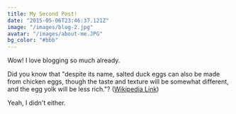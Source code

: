 ```yaml
---
title: My Second Post!
date: "2015-05-06T23:46:37.121Z"
image: "/images/blog-2.jpg"
avatar: "/images/about-me.JPG"
bg_color: "#bbb"
---
```


Wow! I love blogging so much already.

Did you know that "despite its name, salted duck eggs can also be made from
chicken eggs, though the taste and texture will be somewhat different, and the
egg yolk will be less rich."?
([Wikipedia Link](https://en.wikipedia.org/wiki/Salted_duck_egg))

Yeah, I didn't either.
